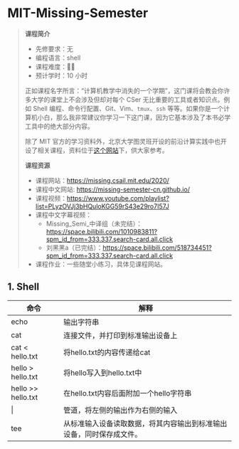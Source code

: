 # MIT-Missing-Semester

> **课程简介**
>
> - 先修要求：无
> - 编程语言：shell
> - 课程难度：🌟🌟
> - 预计学时：10 小时
>
> 正如课程名字所言：“计算机教学中消失的一个学期”，这门课将会教会你许多大学的课堂上不会涉及但却对每个 CSer 无比重要的工具或者知识点。例如 Shell 编程、命令行配置、Git、Vim、`tmux`、`ssh` 等等。如果你是一个计算机小白，那么我非常建议你学习一下这门课，因为它基本涉及了本书必学工具中的绝大部分内容。
>
> 除了 MIT 官方的学习资料外，北京大学图灵班开设的前沿计算实践中也开设了相关课程，资料位于[这个网站](http://vcl.pku.edu.cn/course/PFCII/2021-spring/index.html)下，供大家参考。
>
> 
>
> **课程资源**
>
> - 课程网站：https://missing.csail.mit.edu/2020/
> - 课程中文网站: https://missing-semester-cn.github.io/
> - 课程视频：https://www.youtube.com/playlist?list=PLyzOVJj3bHQuloKGG59rS43e29ro7I57J
> - 课程中文字幕视频：
>     - Missing_Semi_中译组（未完结）：https://space.bilibili.com/1010983811?spm_id_from=333.337.search-card.all.click
>     - 刘黑黑a（已完结）：https://space.bilibili.com/518734451?spm_id_from=333.337.search-card.all.click
> - 课程作业：一些随堂小练习，具体见课程网站。



## 1. Shell

| 命令               | 解释                                                         |
| ------------------ | ------------------------------------------------------------ |
| echo               | 输出字符串                                                   |
| cat                | 连接文件，并打印到标准输出设备上                             |
| cat < hello.txt    | 将hello.txt的内容传递给cat                                   |
| hello > hello.txt  | 将hello写入到hello.txt中                                     |
| hello >> hello.txt | 在hello.txt内容后面附加一个hello字符串                       |
| \|                 | 管道，将左侧的输出作为右侧的输入                             |
| tee                | 从标准输入设备读取数据，将其内容输出到标准输出设备，同时保存成文件。 |

